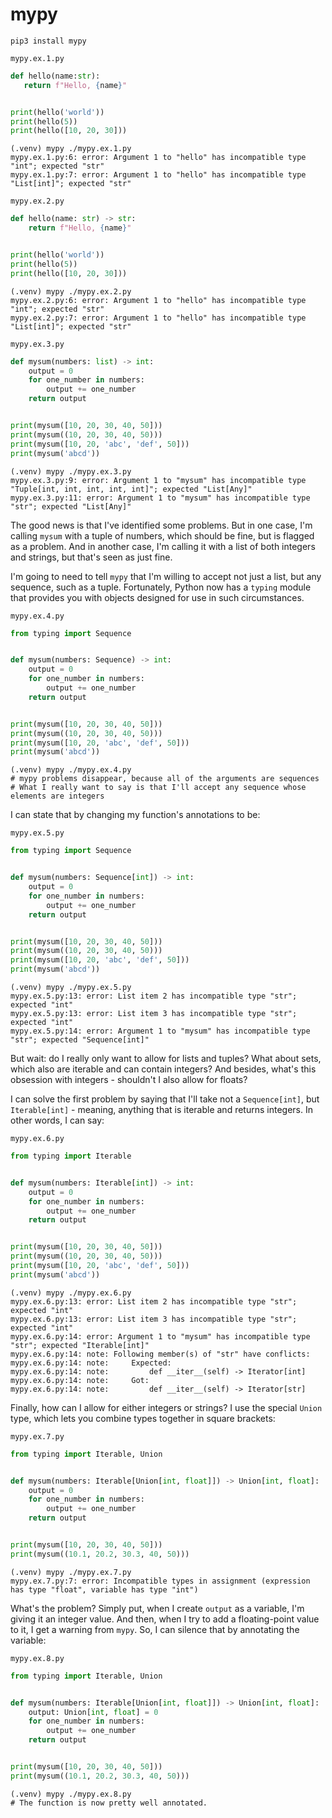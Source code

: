 # mypy

```
pip3 install mypy
```

`mypy.ex.1.py`

```py
def hello(name:str):
   return f"Hello, {name}"


print(hello('world'))
print(hello(5))
print(hello([10, 20, 30]))
```

```
(.venv) mypy ./mypy.ex.1.py
mypy.ex.1.py:6: error: Argument 1 to "hello" has incompatible type "int"; expected "str"
mypy.ex.1.py:7: error: Argument 1 to "hello" has incompatible type "List[int]"; expected "str"
```

`mypy.ex.2.py`

```py
def hello(name: str) -> str:
    return f"Hello, {name}"


print(hello('world'))
print(hello(5))
print(hello([10, 20, 30]))
```

```
(.venv) mypy ./mypy.ex.2.py
mypy.ex.2.py:6: error: Argument 1 to "hello" has incompatible type "int"; expected "str"
mypy.ex.2.py:7: error: Argument 1 to "hello" has incompatible type "List[int]"; expected "str"
```

`mypy.ex.3.py`

```py
def mysum(numbers: list) -> int:
    output = 0
    for one_number in numbers:
        output += one_number
    return output


print(mysum([10, 20, 30, 40, 50]))
print(mysum((10, 20, 30, 40, 50)))
print(mysum([10, 20, 'abc', 'def', 50]))
print(mysum('abcd'))
```

```
(.venv) mypy ./mypy.ex.3.py
mypy.ex.3.py:9: error: Argument 1 to "mysum" has incompatible type "Tuple[int, int, int, int, int]"; expected "List[Any]"
mypy.ex.3.py:11: error: Argument 1 to "mysum" has incompatible type "str"; expected "List[Any]"
```

The good news is that I've identified some problems. But in one case, I'm calling `mysum` with a tuple of numbers, which should be fine, but is flagged as a problem. And in another case, I'm calling it with a list of both integers and strings, but that's seen as just fine.

I'm going to need to tell `mypy` that I'm willing to accept not just a list, but any sequence, such as a tuple. Fortunately, Python now has a `typing` module that provides you with objects designed for use in such circumstances.

`mypy.ex.4.py`

```py
from typing import Sequence


def mysum(numbers: Sequence) -> int:
    output = 0
    for one_number in numbers:
        output += one_number
    return output


print(mysum([10, 20, 30, 40, 50]))
print(mysum((10, 20, 30, 40, 50)))
print(mysum([10, 20, 'abc', 'def', 50]))
print(mysum('abcd'))
```

```
(.venv) mypy ./mypy.ex.4.py
# mypy problems disappear, because all of the arguments are sequences
# What I really want to say is that I'll accept any sequence whose elements are integers
```

I can state that by changing my function's annotations to be:

`mypy.ex.5.py`

```py
from typing import Sequence


def mysum(numbers: Sequence[int]) -> int:
    output = 0
    for one_number in numbers:
        output += one_number
    return output


print(mysum([10, 20, 30, 40, 50]))
print(mysum((10, 20, 30, 40, 50)))
print(mysum([10, 20, 'abc', 'def', 50]))
print(mysum('abcd'))
```

```
(.venv) mypy ./mypy.ex.5.py
mypy.ex.5.py:13: error: List item 2 has incompatible type "str"; expected "int"
mypy.ex.5.py:13: error: List item 3 has incompatible type "str"; expected "int"
mypy.ex.5.py:14: error: Argument 1 to "mysum" has incompatible type "str"; expected "Sequence[int]"
```

But wait: do I really only want to allow for lists and tuples? What about sets, which also are iterable and can contain integers? And besides, what's this obsession with integers - shouldn't I also allow for floats?

I can solve the first problem by saying that I'll take not a `Sequence[int]`, but `Iterable[int]` - meaning, anything that is iterable and returns integers. In other words, I can say:

`mypy.ex.6.py`

```py
from typing import Iterable


def mysum(numbers: Iterable[int]) -> int:
    output = 0
    for one_number in numbers:
        output += one_number
    return output


print(mysum([10, 20, 30, 40, 50]))
print(mysum((10, 20, 30, 40, 50)))
print(mysum([10, 20, 'abc', 'def', 50]))
print(mysum('abcd'))
```

```
(.venv) mypy ./mypy.ex.6.py
mypy.ex.6.py:13: error: List item 2 has incompatible type "str"; expected "int"
mypy.ex.6.py:13: error: List item 3 has incompatible type "str"; expected "int"
mypy.ex.6.py:14: error: Argument 1 to "mysum" has incompatible type "str"; expected "Iterable[int]"
mypy.ex.6.py:14: note: Following member(s) of "str" have conflicts:
mypy.ex.6.py:14: note:     Expected:
mypy.ex.6.py:14: note:         def __iter__(self) -> Iterator[int]
mypy.ex.6.py:14: note:     Got:
mypy.ex.6.py:14: note:         def __iter__(self) -> Iterator[str]
```

Finally, how can I allow for either integers or strings? I use the special `Union` type, which lets you combine types together in square brackets:

`mypy.ex.7.py`

```py
from typing import Iterable, Union


def mysum(numbers: Iterable[Union[int, float]]) -> Union[int, float]:
    output = 0
    for one_number in numbers:
        output += one_number
    return output


print(mysum([10, 20, 30, 40, 50]))
print(mysum((10.1, 20.2, 30.3, 40, 50)))
```

```
(.venv) mypy ./mypy.ex.7.py
mypy.ex.7.py:7: error: Incompatible types in assignment (expression has type "float", variable has type "int")
```

What's the problem? Simply put, when I create `output` as a variable, I'm giving it an integer value. And then, when I try to add a floating-point value to it, I get a warning from `mypy`. So, I can silence that by annotating the variable:

`mypy.ex.8.py`

```py
from typing import Iterable, Union


def mysum(numbers: Iterable[Union[int, float]]) -> Union[int, float]:
    output: Union[int, float] = 0
    for one_number in numbers:
        output += one_number
    return output


print(mysum([10, 20, 30, 40, 50]))
print(mysum((10.1, 20.2, 30.3, 40, 50)))
```

```
(.venv) mypy ./mypy.ex.8.py
# The function is now pretty well annotated.
```
